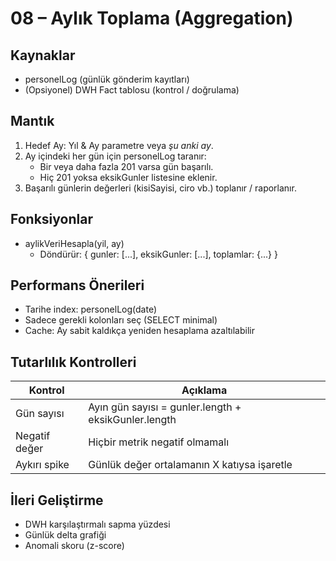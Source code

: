 # 08 – Aylık Toplama (Aggregation)

## Kaynaklar
- personelLog (günlük gönderim kayıtları)
- (Opsiyonel) DWH Fact tablosu (kontrol / doğrulama)

## Mantık
1. Hedef Ay: Yıl & Ay parametre veya *şu anki ay*.
2. Ay içindeki her gün için personelLog taranır:
   - Bir veya daha fazla 201 varsa gün başarılı.
   - Hiç 201 yoksa eksikGunler listesine eklenir.
3. Başarılı günlerin değerleri (kisiSayisi, ciro vb.) toplanır / raporlanır.

## Fonksiyonlar
- aylikVeriHesapla(yil, ay)
  - Döndürür: { gunler: [...], eksikGunler: [...], toplamlar: {...} }

## Performans Önerileri
- Tarihe index: personelLog(date)
- Sadece gerekli kolonları seç (SELECT minimal)
- Cache: Ay sabit kaldıkça yeniden hesaplama azaltılabilir

## Tutarlılık Kontrolleri
| Kontrol | Açıklama |
|---------|---------|
| Gün sayısı | Ayın gün sayısı = gunler.length + eksikGunler.length |
| Negatif değer | Hiçbir metrik negatif olmamalı |
| Aykırı spike | Günlük değer ortalamanın X katıysa işaretle |

## İleri Geliştirme
- DWH karşılaştırmalı sapma yüzdesi
- Günlük delta grafiği
- Anomali skoru (z-score)

